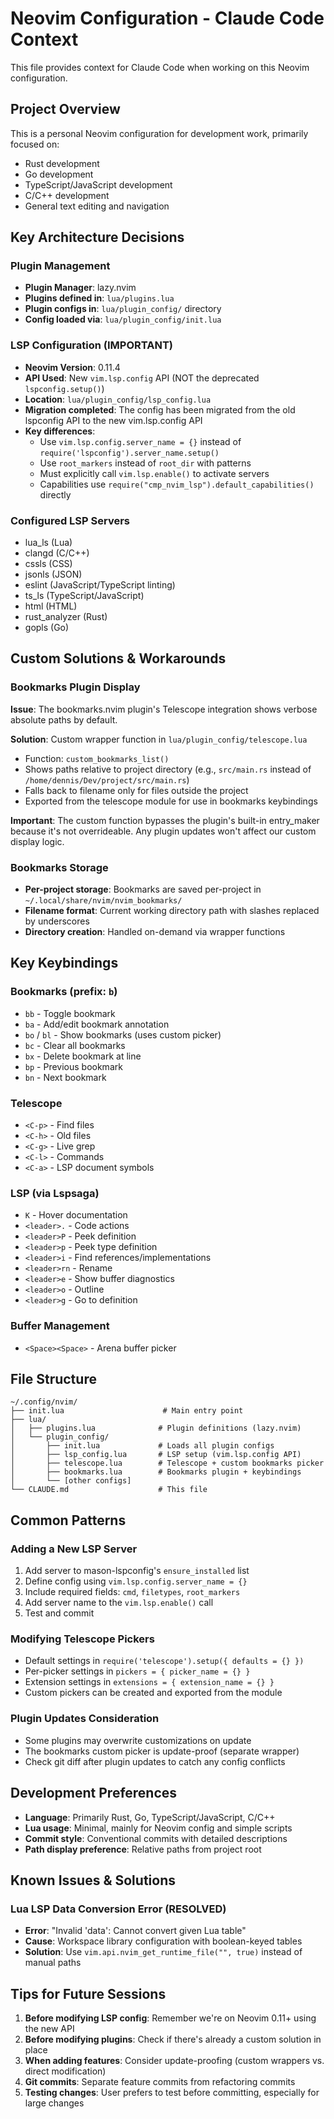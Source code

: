 # Neovim Configuration - Claude Code Context

This file provides context for Claude Code when working on this Neovim configuration.

## Project Overview

This is a personal Neovim configuration for development work, primarily focused on:
- Rust development
- Go development
- TypeScript/JavaScript development
- C/C++ development
- General text editing and navigation

## Key Architecture Decisions

### Plugin Management
- **Plugin Manager**: lazy.nvim
- **Plugins defined in**: `lua/plugins.lua`
- **Plugin configs in**: `lua/plugin_config/` directory
- **Config loaded via**: `lua/plugin_config/init.lua`

### LSP Configuration (IMPORTANT)
- **Neovim Version**: 0.11.4
- **API Used**: New `vim.lsp.config` API (NOT the deprecated `lspconfig.setup()`)
- **Location**: `lua/plugin_config/lsp_config.lua`
- **Migration completed**: The config has been migrated from the old lspconfig API to the new vim.lsp.config API
- **Key differences**:
  - Use `vim.lsp.config.server_name = {}` instead of `require('lspconfig').server_name.setup()`
  - Use `root_markers` instead of `root_dir` with patterns
  - Must explicitly call `vim.lsp.enable()` to activate servers
  - Capabilities use `require("cmp_nvim_lsp").default_capabilities()` directly

### Configured LSP Servers
- lua_ls (Lua)
- clangd (C/C++)
- cssls (CSS)
- jsonls (JSON)
- eslint (JavaScript/TypeScript linting)
- ts_ls (TypeScript/JavaScript)
- html (HTML)
- rust_analyzer (Rust)
- gopls (Go)

## Custom Solutions & Workarounds

### Bookmarks Plugin Display
**Issue**: The bookmarks.nvim plugin's Telescope integration shows verbose absolute paths by default.

**Solution**: Custom wrapper function in `lua/plugin_config/telescope.lua`
- Function: `custom_bookmarks_list()`
- Shows paths relative to project directory (e.g., `src/main.rs` instead of `/home/dennis/Dev/project/src/main.rs`)
- Falls back to filename only for files outside the project
- Exported from the telescope module for use in bookmarks keybindings

**Important**: The custom function bypasses the plugin's built-in entry_maker because it's not overrideable. Any plugin updates won't affect our custom display logic.

### Bookmarks Storage
- **Per-project storage**: Bookmarks are saved per-project in `~/.local/share/nvim/nvim_bookmarks/`
- **Filename format**: Current working directory path with slashes replaced by underscores
- **Directory creation**: Handled on-demand via wrapper functions

## Key Keybindings

### Bookmarks (prefix: `b`)
- `bb` - Toggle bookmark
- `ba` - Add/edit bookmark annotation
- `bo` / `bl` - Show bookmarks (uses custom picker)
- `bc` - Clear all bookmarks
- `bx` - Delete bookmark at line
- `bp` - Previous bookmark
- `bn` - Next bookmark

### Telescope
- `<C-p>` - Find files
- `<C-h>` - Old files
- `<C-g>` - Live grep
- `<C-l>` - Commands
- `<C-a>` - LSP document symbols

### LSP (via Lspsaga)
- `K` - Hover documentation
- `<leader>.` - Code actions
- `<leader>P` - Peek definition
- `<leader>p` - Peek type definition
- `<leader>i` - Find references/implementations
- `<leader>rn` - Rename
- `<leader>e` - Show buffer diagnostics
- `<leader>o` - Outline
- `<leader>g` - Go to definition

### Buffer Management
- `<Space><Space>` - Arena buffer picker

## File Structure

```
~/.config/nvim/
├── init.lua                      # Main entry point
├── lua/
│   ├── plugins.lua              # Plugin definitions (lazy.nvim)
│   └── plugin_config/
│       ├── init.lua             # Loads all plugin configs
│       ├── lsp_config.lua       # LSP setup (vim.lsp.config API)
│       ├── telescope.lua        # Telescope + custom bookmarks picker
│       ├── bookmarks.lua        # Bookmarks plugin + keybindings
│       └── [other configs]
└── CLAUDE.md                    # This file
```

## Common Patterns

### Adding a New LSP Server
1. Add server to mason-lspconfig's `ensure_installed` list
2. Define config using `vim.lsp.config.server_name = {}`
3. Include required fields: `cmd`, `filetypes`, `root_markers`
4. Add server name to the `vim.lsp.enable()` call
5. Test and commit

### Modifying Telescope Pickers
- Default settings in `require('telescope').setup({ defaults = {} })`
- Per-picker settings in `pickers = { picker_name = {} }`
- Extension settings in `extensions = { extension_name = {} }`
- Custom pickers can be created and exported from the module

### Plugin Updates Consideration
- Some plugins may overwrite customizations on update
- The bookmarks custom picker is update-proof (separate wrapper)
- Check git diff after plugin updates to catch any config conflicts

## Development Preferences

- **Language**: Primarily Rust, Go, TypeScript/JavaScript, C/C++
- **Lua usage**: Minimal, mainly for Neovim config and simple scripts
- **Commit style**: Conventional commits with detailed descriptions
- **Path display preference**: Relative paths from project root

## Known Issues & Solutions

### Lua LSP Data Conversion Error (RESOLVED)
- **Error**: "Invalid 'data': Cannot convert given Lua table"
- **Cause**: Workspace library configuration with boolean-keyed tables
- **Solution**: Use `vim.api.nvim_get_runtime_file("", true)` instead of manual paths

## Tips for Future Sessions

1. **Before modifying LSP config**: Remember we're on Neovim 0.11+ using the new API
2. **Before modifying plugins**: Check if there's already a custom solution in place
3. **When adding features**: Consider update-proofing (custom wrappers vs. direct modification)
4. **Git commits**: Separate feature commits from refactoring commits
5. **Testing changes**: User prefers to test before committing, especially for large changes
